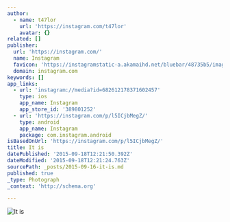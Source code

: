 ```yaml
---
author:
  - name: t47lor
    url: 'https://instagram.com/t47lor'
    avatar: {}
related: []
publisher:
  url: 'https://instagram.com/'
  name: Instagram
  favicon: 'https://instagramstatic-a.akamaihd.net/bluebar/48735b5/images/ico/favicon.ico'
  domain: instagram.com
keywords: []
app_links:
  - url: 'instagram://media?id=682612178371602457'
    type: ios
    app_name: Instagram
    app_store_id: '389801252'
  - url: 'https://instagram.com/p/l5ICjbMegZ/'
    type: android
    app_name: Instagram
    package: com.instagram.android
isBasedOnUrl: 'https://instagram.com/p/l5ICjbMegZ/'
title: It is
datePublished: '2015-09-18T12:21:50.392Z'
dateModified: '2015-09-18T12:21:24.763Z'
sourcePath: _posts/2015-09-16-it-is.md
published: true
_type: Photograph
_context: 'http://schema.org'

---
```

![It is](https://igcdn-photos-e-a.akamaihd.net/hphotos-ak-xaf1/t51.2885-15/e15/11327184_1598095240432356_288449940_n.jpg)
